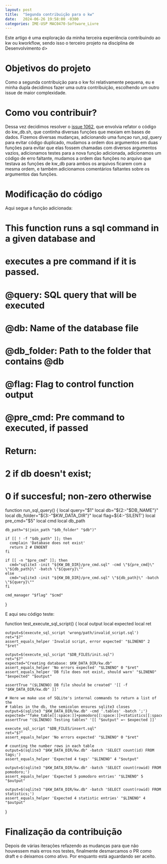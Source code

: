 ```yaml
---
layout: post
title:  "Segunda contribuição para o kw"
date:   2024-06-26 19:58:00 -0300
categories: IME-USP MAC0470-Software_Livre
---
```


Este artigo é uma exploração da minha terceira  experiência contribuindo ao kw ou kworkflow, sendo isso o terceiro projeto na disciplina de Desenvolvimento d>

# Objetivos do projeto

Como a segunda contribuição para o kw foi relativamente pequena, eu e minha dupla decidimos fazer uma outra contribuição, escolhendo um outro issue de maior complexidade.

# Como vou contribuir?

Dessa vez decidimos resolver o [issue 1062][link-issue], que envolvia refator o código do kw_db.sh, que continha diversas funções que mexiam em bases de dados. Fizemos diversas mudanças, adicionando uma funçao run_sql_query para evitar código duplicado, mudamos a ordem dos argumentos em duas funções para evitar que elas fossem chamadas com diversos argumentos vazios, adicionamos testes para a nova função adicionada, adicionamos um código de erro faltante, mudamos a ordem das funções no arquivo que testava as funções de kw_db para ambos os arquivos ficarem com a mesma ordem, e também adicionamos comentários faltantes sobre os argumentos das funções.

# Modificação do código

Aqui segue a função adicionada:

  # This function runs a sql command in a given database and
  # executes a pre command if it is passed. 
  #
  # @query:     SQL query that will be executed
  # @db:        Name of the database file
  # @db_folder: Path to the folder that contains @db
  # @flag:      Flag to control function output
  # @pre_cmd:   Pre command to executed, if passed  
  #
  # Return:
  # 2 if db doesn't exist;
  # 0 if succesful; non-zero otherwise
  function run_sql_query()
  {
    local query="$1"
    local db="${2:-"$DB_NAME"}"
    local db_folder="${3:-"$KW_DATA_DIR"}"
    local flag=${4:-'SILENT'}
    local pre_cmd="$5"
    local cmd
    local db_path

    db_path="$(join_path "$db_folder" "$db")"

    if [[ ! -f "$db_path" ]]; then
      complain 'Database does not exist'
      return 2 # ENOENT
    fi

    if [[ -n "$pre_cmd" ]]; then
      cmd="sqlite3 -init "${KW_DB_DIR}/pre_cmd.sql" -cmd \"${pre_cmd}\" \"${db_path}\" -batch \"${query}\""
    else
      cmd="sqlite3 -init "${KW_DB_DIR}/pre_cmd.sql" \"${db_path}\" -batch \"${query}\""
    fi

    cmd_manager "$flag" "$cmd"
}

E aqui seu código teste:

  function test_execute_sql_script()
  {
    local output
    local expected
    local ret

    output=$(execute_sql_script 'wrong/path/invalid_script.sql')
    ret="$?"
    assert_equals_helper 'Invalid script, error expected' "$LINENO" 2 "$ret"

    output=$(execute_sql_script "$DB_FILES/init.sql")
    ret="$?"
    expected="Creating database: $KW_DATA_DIR/kw.db"
    assert_equals_helper 'No errors expected' "$LINENO" 0 "$ret"
    assert_equals_helper 'DB file does not exist, should warn' "$LINENO" "$expected" "$output"

    assertTrue "($LINENO) DB file should be created" '[[ -f "$KW_DATA_DIR/kw.db" ]]'

    # Here we make use of SQLite's internal commands to return a list of the
    # tables in the db, the semicolon ensures sqlite3 closes
    output=$(sqlite3 "$KW_DATA_DIR/kw.db" -cmd '.tables' -batch ';')
    expected='^fake_table[[:space:]]+pomodoro[[:space:]]+statistics[[:space:]]+tags[[:space:]]*$'
    assertTrue "($LINENO) Testing tables" '[[ "$output" =~ $expected ]]'

    execute_sql_script "$DB_FILES/insert.sql"
    ret="$?"
    assert_equals_helper 'No errors expected' "$LINENO" 0 "$ret"

    # counting the number rows in each table
    output=$(sqlite3 "$KW_DATA_DIR/kw.db" -batch 'SELECT count(id) FROM tags;')
    assert_equals_helper 'Expected 4 tags' "$LINENO" 4 "$output"

    output=$(sqlite3 "$KW_DATA_DIR/kw.db" -batch 'SELECT count(rowid) FROM pomodoro;')
    assert_equals_helper 'Expected 5 pomodoro entries' "$LINENO" 5 "$output"

    output=$(sqlite3 "$KW_DATA_DIR/kw.db" -batch 'SELECT count(rowid) FROM statistics;')
    assert_equals_helper 'Expected 4 statistic entries' "$LINENO" 4 "$output"
  }

# Finalização da contribuição
Depois de várias iterações refazendo as mudanças para que não houvessem mais erros nos testes, finalmente desmarcamos o PR como draft e o deixamos como ativo. Por enquanto está aguardando ser aceito.

[link-issue]: https://github.com/kworkflow/kworkflow/issues/1062
